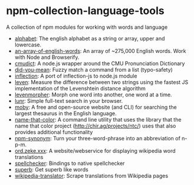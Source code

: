 # npm-collection-language-tools

A collection of npm modules for working with words and language

- [alphabet](https://github.com/jonschlinkert/alphabet): The english alphabet as a string or array, upper and lowercase.
- [an-array-of-english-words](https://github.com/zeke/an-array-of-english-words): An array of ~275,000 English words. Work with Node and Browserify.
- [cmudict](https://github.com/nathanielksmith/node-cmudict): A node.js wrapper around the CMU Pronunciation Dictionary
- [did-you-mean](https://github.com/inca/did-you-mean): Fuzzy match a command from a list (typo-safety)
- [inflection](https://github.com/dreamerslab/node.inflection): A port of inflection-js to node.js module
- [leven](https://github.com/sindresorhus/leven): Measure the difference between two strings using the fastest JS implementation of the Levenshtein distance algorithm
- [levenmorpher](https://github.com/zeke/levenmorpher): Morph one word into another, one word at a time.
- [lunr](https://github.com/olivernn/lunr.js): Simple full-text search in your browser.
- [moby](https://github.com/zeke/moby): A free and open-source website (and CLI) for searching the largest thesaurus in the English language.
- [name-that-color](https://github.com/ryanzec/name-that-color): A command line utility that uses the library that the name that color project (http://chir.ag/projects/ntc/) uses that also provides additional functionality
- [npm-synonym](https://github.com/zeke/npm-synonym): Turn your three-word-phrase into an abbreviation of n-p-m.
- [ord.zeke.xxx](https://github.com/zeke/translator): A website/webservice for displaying wikipedia word translations
- [spellchecker](https://github.com/atom/node-spellchecker): Bindings to native spellchecker
- [superb](https://github.com/sindresorhus/superb): Get superb like words
- [wikipedia-translator](https://github.com/zeke/wikipedia-translator): Scrape translations from Wikipedia pages
